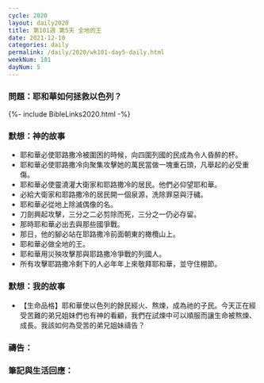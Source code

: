```yaml
---
cycle: 2020
layout: daily2020
title: 第101週 第5天 全地的王
date: 2021-12-10
categories: daily
permalink: /daily/2020/wk101-day5-daily.html
weekNum: 101
dayNum: 5
---
```


### 問題：耶和華如何拯救以色列？

{%- include BibleLinks2020.html -%}

### 默想：神的故事
+ 耶和華必使耶路撒冷被圍困的時候，向四圍列國的民成為令人昏醉的杯。
+ 耶和華必使耶路撒冷向聚集攻擊她的萬民當做一塊重石頭，凡舉起的必受重傷。
+ 耶和華必使靈澆灌大衛家和耶路撒冷的居民。他們必仰望耶和華。
+ 必給大衛家和耶路撒冷的居民開一個泉源，洗除罪惡與汙穢。
+ 耶和華必從地上除滅偶像的名。
+ 刀劍興起攻擊，三分之二必剪除而死，三分之一仍必存留。
+ 那時耶和華必出去與那些國爭戰。
+ 那日，他的腳必站在耶路撒冷前面朝東的橄欖山上。
+ 耶和華必做全地的王。
+ 耶和華用災殃攻擊那與耶路撒冷爭戰的列國人。
+ 所有攻擊耶路撒冷剩下的人必年年上來敬拜耶和華，並守住棚節。

### 默想：我的故事
+ 【生命品格】耶和華使以色列的餘民經火、熬煉，成為祂的子民。今天正在經受苦難的弟兄姐妹們也有神的看顧，我們在試煉中可以順服而讓生命被熬煉、成長。我該如何為受苦的弟兄姐妹禱告？

### 禱告：

### 筆記與生活回應：

